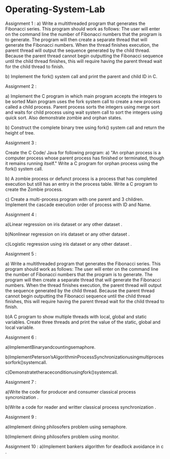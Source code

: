 # Operating-System-Lab

Assignment 1 :
a) Write a multithreaded program that generates the Fibonacci series. This program should work as follows: The user will enter on the command line the number of 
Fibonacci numbers that the program is to generate. The program will then create a separate thread that will generate the Fibonacci numbers. When the thread finishes 
execution, the parent thread will output the sequence generated by the child thread. Because the parent thread cannot begin outputting the Fibonacci sequence until the 
child thread finishes, this will require having the parent thread wait for the child thread to finish.

b) Implement the fork() system call and print the parent and child ID in C.

Assignment 2 :

a) Implement the C program in which main program accepts the integers to be sorted Main program uses the fork system call to create a new process called a child process. Parent process sorts the integers using merge sort and waits for child process using wait system call to sort the integers using quick sort. Also demonstrate zombie and orphan states.

b) Construct the complete binary tree using fork() system call and return the height of tree.

Assignment 3 :

Create the C Code/ Java for following program: 
a) "An orphan process is a computer process whose parent process has finished or terminated, though it remains running itself." Write a C program for orphan process using the fork() system call. 

b) A zombie process or defunct process is a process that has completed execution but still has an entry in the process table. Write a C program to create the Zombie process.

c) Create a multi-process  program with one parent and 3 children. Implement the cascade execution order of process with ID and Name. 

Assignment 4 :

a)Linear regression on iris dataset or any other dataset .

b)Nonlinear regression on iris dataset or any other dataset .

c)Logistic regression using iris dataset or any other dataset .

Assignment 5 :

a) Write a multithreaded program that generates the Fibonacci series. This program should work as follows: The user will enter on the command line the number of Fibonacci numbers that the program is to generate. The program will then create a separate thread that will generate the Fibonacci numbers. When the thread finishes execution, the parent thread will output the sequence generated by the child thread. Because the parent thread cannot begin outputting the Fibonacci sequence until the child thread finishes, this will require having the parent thread wait for the child thread to finish. 

b)A C program to show multiple threads with local, global and static variables. Create three threads and print the value of the static, global and local variable. 

Assignment 6 :

a)ImplementBinaryandcountingsemaphore.

b)ImplementPeterson’sAlgorithminProcessSynchronizationusingmultiprocessorfork()systemcall.

c)Demonstratetheraceconditionusingfork()systemcall.

Assignment 7 :

a)Write the code for producer and consumer classical process syncronization .

b)Write a code for reader and writter classical process synchronization . 

Assignment 9 :

a)Implement dining philosofers problem using semaphore.

b)Implement dining philosofers problem using monitor.

Assignment 10 :
a)Implement bankers algorithm for deadlock avoidance in c .
